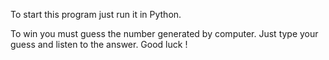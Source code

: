 To start this program just run it in Python.

To win you must guess the number generated by computer.
Just type your guess and listen to the answer.
Good luck !